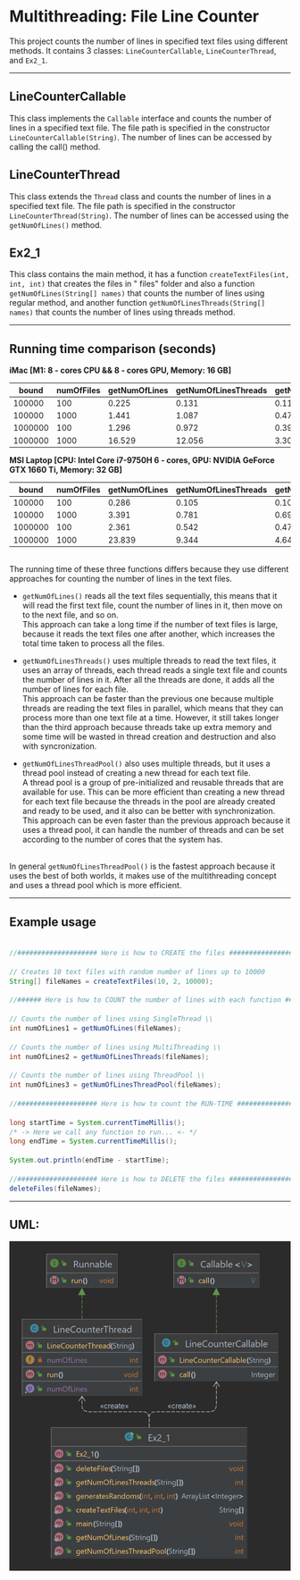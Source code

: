 # Multithreading: File Line Counter

This project counts the number of lines in specified text files using different methods. It contains 3
classes: `LineCounterCallable`, `LineCounterThread`, and `Ex2_1`.

---

## LineCounterCallable

This class implements the `Callable` interface and counts the number of lines in a specified text
file. The file path is specified in the constructor `LineCounterCallable(String)`. The number of lines can be accessed by
calling the call() method.

## LineCounterThread

This class extends the `Thread` class and counts the number of lines in a specified text file. The file
path is specified in the constructor` LineCounterThread(String)`. The number of lines can be accessed using the
`getNumOfLines()` method.

## Ex2_1

This class contains the main method, it has a function `createTextFiles(int, int, int)` that creates the files in "
files" folder and also a function `getNumOfLines(String[] names)` that counts the number of lines using regular method,
and another function `getNumOfLinesThreads(String[] names)` that counts the number of lines using threads method.

---

## Running time comparison (seconds)

**iMac [M1: 8 - cores CPU && 8 - cores GPU, Memory: 16 GB]**

| bound   | numOfFiles | getNumOfLines | getNumOfLinesThreads | getNumOfLinesThreadPool |
|---------|------------|---------------|----------------------|-------------------------|
| 100000  | 100        | 0.225         | 0.131                | 0.11                    |
| 100000  | 1000       | 1.441         | 1.087                | 0.478                   |
| 1000000 | 100        | 1.296         | 0.972                | 0.392                   |
| 1000000 | 1000       | 16.529        | 12.056               | 3.301                   |

**MSI Laptop [CPU: Intel Core i7-9750H 6 - cores, GPU: NVIDIA GeForce GTX 1660 Ti, Memory: 32 GB]**

| bound   | numOfFiles | getNumOfLines | getNumOfLinesThreads | getNumOfLinesThreadPool |
|---------|------------|---------------|----------------------|-------------------------|
| 100000  | 100        | 0.286         | 0.105                | 0.104                   |
| 100000  | 1000       | 3.391         | 0.781                | 0.691                   |
| 1000000 | 100        | 2.361         | 0.542                | 0.479                   |
| 1000000 | 1000       | 23.839        | 9.344                | 4.648                   |

<br>
The running time of these three functions differs because they use different approaches for counting the number of lines in the text files.

- `getNumOfLines()` reads all the text files sequentially, this means that it will read the first text file, count the number of lines in it, then move on to the next file, and so on. 
<br>This approach can take a long time if the number of text files is large, because it reads the text files one after another, which increases the total time taken to process all the files.


- `getNumOfLinesThreads()` uses multiple threads to read the text files, it uses an array of threads, each thread reads a single text file and counts the number of lines in it.
After all the threads are done, it adds all the number of lines for each file. 
<br>This approach can be faster than the previous one because multiple threads are reading the text files in parallel, which means that they can process more than one text file at a time. However, it still takes longer than the third approach because threads take up extra memory and some time will be wasted in thread creation and destruction and also with syncronization.


- `getNumOfLinesThreadPool()` also uses multiple threads, but it uses a thread pool instead of creating a new thread for each text file. 
<br>A thread pool is a group of pre-initialized and reusable threads that are available for use. This can be more efficient than creating a new thread for each text file because the threads in the pool are already created and ready to be used, and it also can be better with synchronization. 
<br>This approach can be even faster than the previous approach because it uses a thread pool, it can handle the number of threads and can be set according to the number of cores that the system has.

<br>In general `getNumOfLinesThreadPool()` is the fastest approach because it uses the best of both worlds, it makes use of the multithreading concept and uses a thread pool which is more efficient.

---
## Example usage

```Java

//#################### Here is how to CREATE the files ####################\\

// Creates 10 text files with random number of lines up to 10000
String[] fileNames = createTextFiles(10, 2, 10000);

//###### Here is how to COUNT the number of lines with each function ######\\ 

// Counts the number of lines using SingleThread \\
int numOfLines1 = getNumOfLines(fileNames);

// Counts the number of lines using MultiThreading \\
int numOfLines2 = getNumOfLinesThreads(fileNames);

// Counts the number of lines using ThreadPool \\
int numOfLines3 = getNumOfLinesThreadPool(fileNames);

//#################### Here is how to count the RUN-TIME ###################\\

long startTime = System.currentTimeMillis();
/* -> Here we call any function to run... <- */
long endTime = System.currentTimeMillis();

System.out.println(endTime - startTime);

//#################### Here is how to DELETE the files ####################\\
deleteFiles(fileNames);
```
---
## UML:
![UML](https://github.com/Lara1011/OOP_2/blob/26ac4dc7ffe1c18e60816701cbb833bc4f8be4a5/Part1/UML.png)
